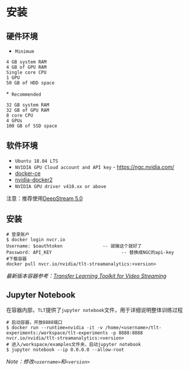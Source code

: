 
# 安装

## 硬件环境

* `Minimum`

```
4 GB system RAM
4 GB of GPU RAM
Single core CPU
1 GPU
50 GB of HDD space
```

*` Recommended`

```
32 GB system RAM
32 GB of GPU RAM
8 core CPU
4 GPUs
100 GB of SSD space
```

## 软件环境


* `Ubuntu 18.04 LTS`
* `NVIDIA GPU Cloud account and API key` - https://ngc.nvidia.com/
* [docker-ce](https://docs.docker.com/install/linux/docker-ce/ubuntu/)
* [nvidia-docker2](https://github.com/nvidia/nvidia-docker/wiki/Installation-(version-2.0))
* `NVIDIA GPU driver v410.xx or above`

注意：推荐使用[DeepStream 5.0](https://developer.nvidia.com/deepstream-sdk)

## 安装

```
# 登录账户
$ docker login nvcr.io
Username: $oauthtoken               -- 就输这个就好了
Password: API_KEY                          -- 替换成NGC的api-key
#下载容器
docker pull nvcr.io/nvidia/tlt-streamanalytics:<version>
```

*最新版本容器参考：[Transfer Learning Toolkit for Video Streaming](https://ngc.nvidia.com/catalog/containers/nvidia:tlt-streamanalytics)*

## Jupyter Notebook

在容器内部，`TLT`提供了`jupyter notebook`文件，用于详细说明整体训练过程

```
# 启动容器，开放8888端口
$ docker run --runtime=nvidia -it -v /home/<username>/tlt-experiments:/workspace/tlt-experiments -p 8888:8888 nvcr.io/nvidia/tlt-streamanalytics:<version>
# 进入/workspace/examples文件夹，启动jupyter notebook
$ jupyter notebook --ip 0.0.0.0 --allow-root
```

*Note：修改`<username>`和`<version>`*